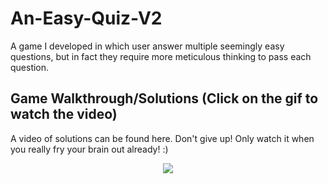 # An-Easy-Quiz-V2

A game I developed in which user answer multiple seemingly easy questions, but in fact they require more meticulous thinking to pass each question.

## Game Walkthrough/Solutions (Click on the gif to watch the video) 

A video of solutions can be found here. Don't give up! Only watch it when you really fry your brain out already! :)

  <p align="center">
    <a href="https://drive.google.com/file/d/1AK-_ivaVEercXR1RWYhOlKCxEicxACR5/view?usp=sharing">
      <img src="https://github.com/fyk211/Intro-to-IM/blob/main/midtermProject/progress_images/walkthru.gif?raw=true">
    </a>
  </p>
